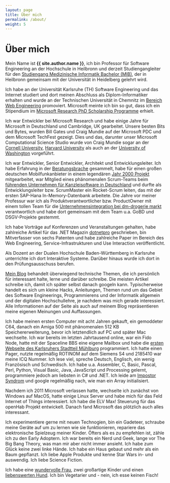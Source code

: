 ```yaml
---
layout: page
title: Über mich
permalink: /about/
weight: 5
---
```


# **Über mich**

Mein Name ist **{{ site.author.name }}**,  ich bin Professor für Software Engineering an der Hochschule in Heilbronn und derzeit Studiengangleiter für den [Studiengang Medizinische Informatik Bachelor (MIB)](https://www.hs-heilbronn.de/de/mib), der in Heilbronn gemeinsam mit der Universität in Heidelberg gelehrt wird.

Ich habe an der Universität Karlsruhe (TH) Software Engineering und das Internet studiert und dort meinen Abschluss als Diplom-Informatiker erhalten und wurde an der Technischen Universität in Chemnitz im [Bereich Web Engineering](https://vsr.informatik.tu-chemnitz.de/) promoviert. Microsoft meinte ich bin so gut, dass ich ein Stipendium im [Microsoft Research PhD Scholarship Programme](https://www.microsoft.com/en-us/research/academic-program/phd-scholarship-europe-middle-east-africa/) erhielt. 

Ich war Entwickler bei Microsoft Research und habe einige Jahre für Microsoft in Deutschland und Cambridge, UK gearbeitet. Unsere besten Bits und Bytes, wurden Bill Gates und Craig Mundie auf der Microsoft PDC und dem Microsoft TechFest gezeigt. Dies und das, darunter unser Microsoft Computational Science Studio wurde von Craig Mundie sogar an der [Cornell University](https://news.microsoft.com/speeches/craig-mundie-cornell-university/), [Harvard University](https://news.microsoft.com/2009/11/04/craig-mundie-harvard-university/) als auch an der [University of Washington](https://news.microsoft.com/speeches/craig-mundie-university-of-washington/) vorgeführt.  

Ich war Entwickler, Senior Entwickler, Architekt und Entwicklungsleiter. Ich habe Erfahrung in der [Beratungsbrache](https://www.campana-schott.com/) gesammelt, habe für einen großen deutschen Mobilfunkanbieter in einem legendären [Jahr 2000 Projekt](https://de.wikipedia.org/wiki/Jahr-2000-Problem) mitgearbeitet, war Mitglied eines phänomenalen Scrum-Teams beim [führenden Unternehmen für Kanzleisoftware in Deutschland](https://www.stp-online.de/) und durfte als Entwicklungsleiter bzw. ScrumMaster ein Rocket-Scrum leiten, das mit der ersten SAP-Hana In-Memory-Datenbank arbeitete. Die Jahre vor meiner Professur war ich als Produktverantwortlicher bzw. ProductOwner mit einem tollen Team für die [Unternehmensintegration bei dm-drogerie markt](https://www.demtech.de/) verantwortlich und habe dort gemeinsam mit dem Team u.a. GoBD und DSGV-Projekte gestemmt.  

Ich habe Vorträge auf Konferenzen und Veranstaltungen gehalten, habe zahlreiche Artikel für das .NET Magazin [dotnetpro](https://www.dotnetpro.de/) geschrieben, bin Mitverfasser von sechs Patenten und habe zahlreiche Paper im Bereich des Web Engineering, Service-Infrastrukturen und Use Interaction veröffentlicht.  

Als Dozent an der Dualen Hochschule Baden-Württemberg in Karlsruhe unterrichte ich dort Interaktive Systeme. Darüber hinaus wurde ich dort in den Prüfungsausschuss berufen.

[Mein Blog](https://aheil.de/blog) behandelt überwiegend technische Themen, die ich persönlich für interessant halte, lerne und darüber schreibe. Die meisten Artikel schreibe ich, damit ich später selbst danach googeln kann. Typischerweise handelt es sich um kleine Hacks, Anleitungen, Themen rund um das Gebiet des Software Engineerings, Programmierens und der Informatik allgemein und der digitalen Hochschullehre, je nachdem was mich gerade interessiert. Alle Informationen auf der Seite als auch auf meinem Blog repräsentieren meine eigenen Meinungen und Auffassungen.  

Ich habe meinen ersten Computer mit acht Jahren gekauft, ein gemoddeter C64, danach ein Amiga 500 mit phänomenalen 512 KB Speichererweiterung, bevor ich letztendlich auf PC und später Mac wechselte. Ich war bereits im letzten Jahrtausend online, war ein Fido Node, hatte mit der Spaceline BBS eine eigene Mailbox und habe die [ersten Webseite des Karlsruhers Stadtteil Mühlburg](https://web.archive.org/web/20010520154954/http://www.ka-muehlburg.de/) programmiert. Ich hatte einen Pager, nutzte regelmäßig ROTINOM auf dem Siemens S4 und 2185410 war meine ICQ Nummer. Ich lese viel, spreche Deutsch, Englisch, ein wenig Französisch und Schwedisch. Ich habe u.a. Assembler, C, Basic, Pascal, Perl, Python, Visual Basic, Java, JavaScript und Processing gelernt, programmiere jedoch am liebsten in C# und .NET. Ich leide am [Impostor Syndrom](https://en.wikipedia.org/wiki/Impostor_syndrome) und google regelmäßig nach, wie man ein Array initialisiert.  

Nachdem ich 2011 Microsoft verlassen hatte, wechselte ich zunächst von Windows auf MacOS, hatte einige Linux Server und habe mich für das Feld Internet of Things interessiert. Ich habe die ELV Max! Steuerung für das openHab Projekt entwickelt. Danach fand Microsoft das plötzlich auch alles interessant. 

Ich experimentiere gerne mit neuen Technogien, bin ein Gadeteer, schraube meine Geräte auf um zu lernen wie sie funktionieren, repariere das elektronische Spielzeug meiner Kinder. Öfters als es zu empfehlen ist, zähle ich zu den Early Adoptern. Ich war bereits ein Nerd und Geek, lange vor The Big Bang Theory, was man mir aber nicht immer ansieht. Ich habe zum Glück keine zwei linke Hände. Ich habe ein Haus gebaut und mehr als ein Baum gepflanzt. Ich liebe Apple Produkte und kenne Star Wars in- und auswendig. Ich liebe Science Fiction.  

Ich habe eine [wundervolle Frau](https://www.instagram.com/kunterkatha/), zwei großartige Kinder und einen [liebenswerten Hund](https://www.instagram.com/captain_vom_eichelberg/). Ich bin Vegetarier und -
nein, ich esse keinen Fisch!  

<!-- 
<div class="row">
{% include about/skills.html title="Programming Skills" source=site.data.programming-skills %}
{% include about/skills.html title="Other Skills" source=site.data.other-skills %}
</div>

<div class="row">
{% include about/timeline.html %}
</div>

-->